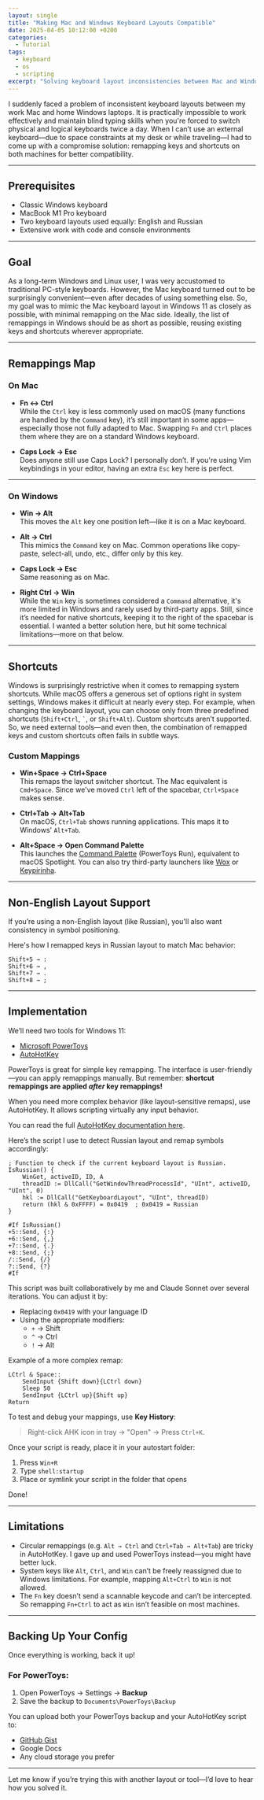 ```yaml
---
layout: single
title: "Making Mac and Windows Keyboard Layouts Compatible"
date: 2025-04-05 10:12:00 +0200
categories: 
  - Tutorial
tags: 
  - keyboard
  - os
  - scripting
excerpt: "Solving keyboard layout inconsistencies between Mac and Windows machines for better productivity."
---
```


I suddenly faced a problem of inconsistent keyboard layouts between my work Mac and home Windows laptops. It is practically impossible to work effectively and maintain blind typing skills when you're forced to switch physical and logical keyboards twice a day. When I can’t use an external keyboard—due to space constraints at my desk or while traveling—I had to come up with a compromise solution: remapping keys and shortcuts on both machines for better compatibility.

<!--more-->

---

## Prerequisites

- Classic Windows keyboard  
- MacBook M1 Pro keyboard  
- Two keyboard layouts used equally: English and Russian  
- Extensive work with code and console environments  

---

## Goal

As a long-term Windows and Linux user, I was very accustomed to traditional PC-style keyboards. However, the Mac keyboard turned out to be surprisingly convenient—even after decades of using something else. So, my goal was to mimic the Mac keyboard layout in Windows 11 as closely as possible, with minimal remapping on the Mac side. Ideally, the list of remappings in Windows should be as short as possible, reusing existing keys and shortcuts wherever appropriate.

---

## Remappings Map

### On Mac

- **Fn ↔ Ctrl**  
  While the `Ctrl` key is less commonly used on macOS (many functions are handled by the `Command` key), it’s still important in some apps—especially those not fully adapted to Mac. Swapping `Fn` and `Ctrl` places them where they are on a standard Windows keyboard.

- **Caps Lock → Esc**  
  Does anyone still use Caps Lock? I personally don’t. If you're using Vim keybindings in your editor, having an extra `Esc` key here is perfect.

---

### On Windows

- **Win → Alt**  
  This moves the `Alt` key one position left—like it is on a Mac keyboard.

- **Alt → Ctrl**  
  This mimics the `Command` key on Mac. Common operations like copy-paste, select-all, undo, etc., differ only by this key.

- **Caps Lock → Esc**  
  Same reasoning as on Mac.

- **Right Ctrl → Win**  
  While the `Win` key is sometimes considered a `Command` alternative, it's more limited in Windows and rarely used by third-party apps. Still, since it’s needed for native shortcuts, keeping it to the right of the spacebar is essential. I wanted a better solution here, but hit some technical limitations—more on that below.

---

## Shortcuts

Windows is surprisingly restrictive when it comes to remapping system shortcuts. While macOS offers a generous set of options right in system settings, Windows makes it difficult at nearly every step. For example, when changing the keyboard layout, you can choose only from three predefined shortcuts (`Shift+Ctrl`, `` ` ``, or `Shift+Alt`). Custom shortcuts aren’t supported. So, we need external tools—and even then, the combination of remapped keys and custom shortcuts often fails in subtle ways.

### Custom Mappings

- **Win+Space → Ctrl+Space**  
  This remaps the layout switcher shortcut. The Mac equivalent is `Cmd+Space`. Since we've moved `Ctrl` left of the spacebar, `Ctrl+Space` makes sense.

- **Ctrl+Tab → Alt+Tab**  
  On macOS, `Ctrl+Tab` shows running applications. This maps it to Windows' `Alt+Tab`.

- **Alt+Space → Open Command Palette**  
  This launches the [Command Palette](https://learn.microsoft.com/en-us/windows/powertoys/run/) (PowerToys Run), equivalent to macOS Spotlight. You can also try third-party launchers like [Wox](https://github.com/Wox-launcher/Wox) or [Keypirinha](https://keypirinha.com/).

---

## Non-English Layout Support

If you’re using a non-English layout (like Russian), you'll also want consistency in symbol positioning.

Here's how I remapped keys in Russian layout to match Mac behavior:

```text
Shift+5 → :
Shift+6 → ,
Shift+7 → .
Shift+8 → ;
```

---

## Implementation

We’ll need two tools for Windows 11:

- [Microsoft PowerToys](https://learn.microsoft.com/en-us/windows/powertoys/)
- [AutoHotKey](https://www.autohotkey.com/)

PowerToys is great for simple key remapping. The interface is user-friendly—you can apply remappings manually. But remember: **shortcut remappings are applied *after* key remappings!**

When you need more complex behavior (like layout-sensitive remaps), use AutoHotKey. It allows scripting virtually any input behavior.

You can read the full [AutoHotKey documentation here](https://www.autohotkey.com/docs/AutoHotkey.htm).

Here’s the script I use to detect Russian layout and remap symbols accordingly:

```ahk
; Function to check if the current keyboard layout is Russian.
IsRussian() {
    WinGet, activeID, ID, A
    threadID := DllCall("GetWindowThreadProcessId", "UInt", activeID, "UInt", 0)
    hkl := DllCall("GetKeyboardLayout", "UInt", threadID)
    return (hkl & 0xFFFF) = 0x0419  ; 0x0419 = Russian
}

#If IsRussian()
+5::Send, {:}
+6::Send, {,}
+7::Send, {.}
+8::Send, {;}
/::Send, {/}
?::Send, {?}
#If
```

This script was built collaboratively by me and Claude Sonnet over several iterations. You can adjust it by:

- Replacing `0x0419` with your language ID  
- Using the appropriate modifiers:
  - `+` → Shift
  - `^` → Ctrl
  - `!` → Alt

Example of a more complex remap:

```ahk
LCtrl & Space::
    SendInput {Shift down}{LCtrl down}
    Sleep 50
    SendInput {LCtrl up}{Shift up}
Return
```

To test and debug your mappings, use **Key History**:  
> Right-click AHK icon in tray → "Open" → Press `Ctrl+K`.

Once your script is ready, place it in your autostart folder:

1. Press `Win+R`
2. Type `shell:startup`
3. Place or symlink your script in the folder that opens

Done!

---

## Limitations

- Circular remappings (e.g. `Alt → Ctrl` and `Ctrl+Tab → Alt+Tab`) are tricky in AutoHotKey. I gave up and used PowerToys instead—you might have better luck.
- System keys like `Alt`, `Ctrl`, and `Win` can’t be freely reassigned due to Windows limitations. For example, mapping `Alt+Ctrl` to `Win` is not allowed.
- The `Fn` key doesn’t send a scannable keycode and can’t be intercepted. So remapping `Fn+Ctrl` to act as `Win` isn’t feasible on most machines.

---

## Backing Up Your Config

Once everything is working, back it up!

### For PowerToys:

1. Open PowerToys → Settings → **Backup**
2. Save the backup to `Documents\PowerToys\Backup`

You can upload both your PowerToys backup and your AutoHotKey script to:

- [GitHub Gist](https://gist.github.com/)
- Google Docs
- Any cloud storage you prefer

---

Let me know if you’re trying this with another layout or tool—I’d love to hear how you solved it.
